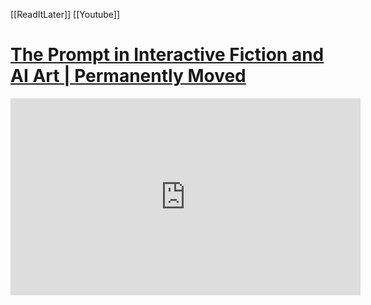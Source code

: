 [[ReadItLater]] [[Youtube]]

# [The Prompt in Interactive Fiction and AI Art | Permanently Moved](https://www.youtube.com/watch?v=ICEQ78BNGgk)

<iframe width="560" height="315" src="https://www.youtube.com/embed/ICEQ78BNGgk" title="YouTube video player" frameborder="0" allow="accelerometer; autoplay; clipboard-write; encrypted-media; gyroscope; picture-in-picture" allowfullscreen></iframe>